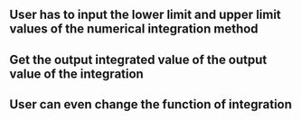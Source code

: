 ## User has to input the lower limit and upper limit values of the numerical integration method
## Get the output integrated value of the output value of the integration
## User can even change the function of integration
